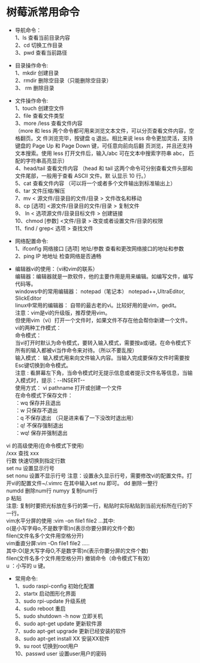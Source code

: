 # 树莓派常用命令
 
- 导航命令：    
 1、ls   查看当前目录内容  
 2、cd   <name>   切换工作目录   
 3、pwd  查看当前路径  
- 目录操作命令:    
1、mkdir   <name>   创建目录  
2、rmdir  <name> 删除空目录（只能删除空目录）  
3、 rm  <name>   删除目录  

- 文件操作命令:  
1、touch   <name>    创建空文件  
2、file  <filename>      查看文件类型  
3、more /less  <name>   查看文件内容    
 （more 和 less 两个命令都可用来浏览文本文件，可以分页查看文件内容，空格翻页。文 件浏览完毕，按键盘 q 退出。相比来说 less 命令更加灵活，支持键盘的 Page Up 和 Page Down 键，可任意向前向后翻 页浏览，并且还支持文本搜索。使用 less 打开文件后，输入/abc 可在文本中搜索字符串 abc， 匹配的字符串高亮显示）    
4、head/tail    <name>  查看文件内容 （head 和 tail 这两个命令可分别查看文件头部和文件尾部，一般用于查看 ASCII 文件。默 认显示 10 行。）  
5、cat      <name>      查看文件内容 （可以将一个或者多个文件输出到标准输出上）    
6、tar      <name>     文件压缩/解压    
7、mv       < 源文件/目录目的文件/目录 >      文件改名和移动     
8、cp       [选项] <源文件/目录目的文件/目录 > 复制文件    
9、 ln      < 选项源文件/目录目标文件 >        创建链接    
10、chmod [参数] <文件/目录  >                改变或者设置文件/目录的权限     
11、find   <name> /  grep<  选项   >                   查找文件 
 
- 网络配置命令:  
 1、ifconfig   网络接口 [选项] 地址/参数     查看和更改网络接口的地址和参数     
 2、ping              IP 地地址                       检查网络是否通畅  
 
- 编辑器vi的使用：（vi和vim的联系）    
编辑器：编辑器就是一款软件，他的主要作用是用来编辑。如编写文件，编写代码等。  
windows中的常用编辑器： notepad（笔记本） notepad++,UltraEditor, SlickEditor  
linux中常用的编辑器：  自带的最古老的vi。比较好用的是vim，gedit。  
注意：vim是vi的升级版，推荐使用vim。   
 但使用vim（vi）打开一个文件时，如果文件不存在他会帮你新建一个文件。  
  vi的两种工作模式：    
  命令模式：  
  当vi打开时默认为命令模式，要转入输入模式，需要按a或i键。在命令模式下所有的输入都被vi当作命令来对待。（所以不要乱按）  
  输入模式： 输入模式用来向文件输入内容。当输入完成要保存文件时需要按Esc键切换到命令模式。  
注意 :  看屏幕左下角，当命令模式时无提示信息或者提示文件名等信息，当输入模式时，提示：--INSERT--   
  使用方式：  vi  pathname     打开或创建一个文件  
在命令模式下保存文件：   
        ：wq      保存并且退出   
        ：w         只保存不退出  
         ：q         不保存退出  （只是进来看了一下没改时退出用）  
         ：q!         不保存强制退出  
         ：wq!      保存并强制退出  

vi  的高级使用(在命令模式下使用)  
      /xxx      查找 xxx   
  行数   快速切换到指定行数   
set nu  设置显示行号  
  set nonu  设置不显示行号
注意：设置永久显示行号，需要修改vi的配置文件。打开vi的配置文件~/.vimrc 在其中输入set nu 即可。
    dd        删除一整行  
   numdd    删除num行      numyy    复制num行  
    p              粘贴  
 注意:    复制时要把光标放在多行的第一行，粘贴时实际粘贴到当前光标所在行的下一行。  
  vim水平分屏的使用 :vim -on file1 file2 ...其中:  
      o(是小写字母o,不是数字零)n(表示你要分屏的文件个数)  
     filen(文件名多个文件用空格分开)   
 vim垂直分屏:vim -On file1 file2 .....    
 其中:O(是大写字母O,不是数字零)n(表示你要分屏的文件个数)      
  filen(文件名多个文件用空格分开)
 撤销命令（命令模式下有效）  
u ：小写的 u 键。 

-  常用命令:  
  1、sudo raspi-config  初始化配置   
  2、startx 启动图形化界面   
  3、sudo rpi-update 升级系统   
  4、sudo reboot 重启  
  5、sudo shutdown -h now 立即关机  
  6、sudo apt-get update   更新软件源  
  7、sudo apt-get upgrade  更新已经安装的软件  
  8、sudo apt-get install XX  安装XX软件  
  9、su root 切换到root用户  
 10、passwd user  设置user用户的密码  
 





